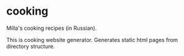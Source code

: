 # cooking

Milla's cooking recipes (in Russian).

This is cooking website generator. Generates static html pages from directory structure.
